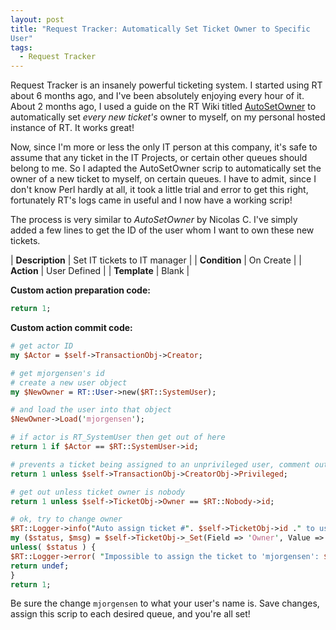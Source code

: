 ```yaml
---
layout: post
title: "Request Tracker: Automatically Set Ticket Owner to Specific
User"
tags:
  - Request Tracker
---
```


Request Tracker is an insanely powerful ticketing system. I started
using RT about 6 months ago, and I've been absolutely enjoying every
hour of it. About 2 months ago, I used a guide on the RT Wiki titled 
[AutoSetOwner](https://rt-wiki.bestpractical.com/wiki/AutoSetOwner) to
automatically set *every new ticket's* owner to myself, on my personal
hosted instance of RT. It works great!

Now, since I'm more or less the only IT person at this company, it's
safe to assume that any ticket in the IT Projects, or certain other
queues should belong to me. So I adapted the AutoSetOwner scrip to
automatically set the owner of a new ticket to myself, on certain
queues. I have to admit, since I don't know Perl hardly at all, it took
a little trial and error to get this right, fortunately RT's logs came
in useful and I now have a working scrip!

The process is very similar to *AutoSetOwner* by Nicolas C. I've simply
added a few lines to get the ID of the user whom I want to own these new
tickets.

| **Description** | Set IT tickets to IT manager |
| **Condition**   | On Create                    |
| **Action**      | User Defined                 |
| **Template**    | Blank                        |

**Custom action preparation code:**

```perl
return 1;
```

**Custom action commit code:**

```perl
# get actor ID
my $Actor = $self->TransactionObj->Creator;

# get mjorgensen's id
# create a new user object
my $NewOwner = RT::User->new($RT::SystemUser);

# and load the user into that object
$NewOwner->Load('mjorgensen');

# if actor is RT_SystemUser then get out of here
return 1 if $Actor == $RT::SystemUser->id;

# prevents a ticket being assigned to an unprivileged user, comment out if you want this
return 1 unless $self->TransactionObj->CreatorObj->Privileged;

# get out unless ticket owner is nobody
return 1 unless $self->TicketObj->Owner == $RT::Nobody->id;

# ok, try to change owner
$RT::Logger->info("Auto assign ticket #". $self->TicketObj->id ." to user #". $NewOwner->id );
my ($status, $msg) = $self->TicketObj->_Set(Field => 'Owner', Value => $NewOwner->id, RecordTransaction => 0);
unless( $status ) {
$RT::Logger->error( "Impossible to assign the ticket to 'mjorgensen': $msg" );
return undef;
}
return 1;
```

Be sure the change `mjorgensen` to what your user's name is. Save
changes, assign this scrip to each desired queue, and you're all
set!